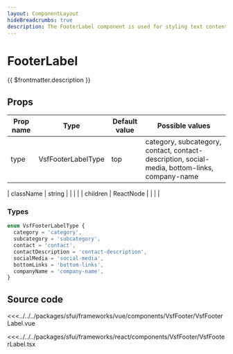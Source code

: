 ```yaml
---
layout: ComponentLayout
hideBreadcrumbs: true
description: The FooterLabel component is used for styling text content.
---
```

# FooterLabel

{{ $frontmatter.description }}

## Props

| Prop name | Type      | Default value | Possible values                                                                   |
|-----------|-----------| ------------- |-----------------------------------------------------------------------------------|
| type      | VsfFooterLabelType    |     top        | category, subcategory, contact, contact-description, social-media, bottom-links, company-name |                                        |
<!-- react -->
| className | string    |             |                   |                                        |
| children  | ReactNode |             |                   |                                        |
<!-- end react -->

### Types

```ts
enum VsfFooterLabelType {
  category = 'category',
  subcategory = 'subcategory',
  contact = 'contact',
  contactDescription = 'contact-description',
  socialMedia = 'social-media',
  bottomLinks = 'bottom-links',
  companyName = 'company-name',
}
```

## Source code
<!-- vue -->
<<<../../../packages/sfui/frameworks/vue/components/VsfFooter/VsfFooterLabel.vue
<!-- end vue -->
<!-- react -->
<<<../../../packages/sfui/frameworks/react/components/VsfFooter/VsfFooterLabel.tsx
<!-- end react -->
